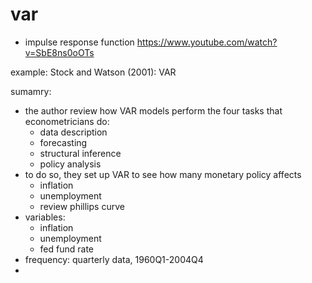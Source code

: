 # var
- impulse response function
https://www.youtube.com/watch?v=SbE8ns0oOTs

example: Stock and Watson (2001): VAR

sumamry: 
- the author review how VAR models perform the four tasks that econometricians do:
  - data description
  - forecasting
  - structural inference
  - policy analysis
- to do so, they set up VAR to see how many monetary policy affects
  - inflation
  - unemployment
  - review phillips curve
- variables: 
  - inflation
  - unemployment
  - fed fund rate
- frequency: quarterly data, 1960Q1-2004Q4
- 
